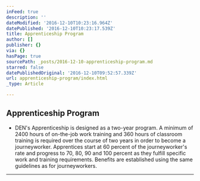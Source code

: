 ```yaml
---
inFeed: true
description: ''
dateModified: '2016-12-10T10:23:16.964Z'
datePublished: '2016-12-10T10:23:17.539Z'
title: Apprenticeship Program
author: []
publisher: {}
via: {}
hasPage: true
sourcePath: _posts/2016-12-10-apprenticeship-program.md
starred: false
datePublishedOriginal: '2016-12-10T09:52:57.339Z'
url: apprenticeship-program/index.html
_type: Article

---
```

## Apprenticeship Program

* DEN's Apprenticeship is designed as a two-year program. A minimum of 2400 hours of on-the-job work training and 360 hours of classroom training is required over the course of two years in order to become a journeyworker. Apprentices start at 60 percent of the journeyworker's rate and progress to 70, 80, 90 and 100 percent as they fulfill specific work and training requirements. Benefits are established using the same guidelines as for journeyworkers.

---